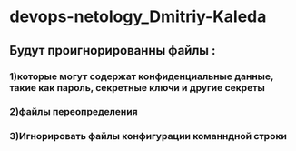 # devops-netology_Dmitriy-Kaleda

## Будут проигнорированны файлы :
### 1)которые могут содержат конфиденциальные данные, такие как пароль, секретные ключи и другие секреты
### 2)файлы переопределения
### 3)Игнорировать файлы конфигурации команндной строки